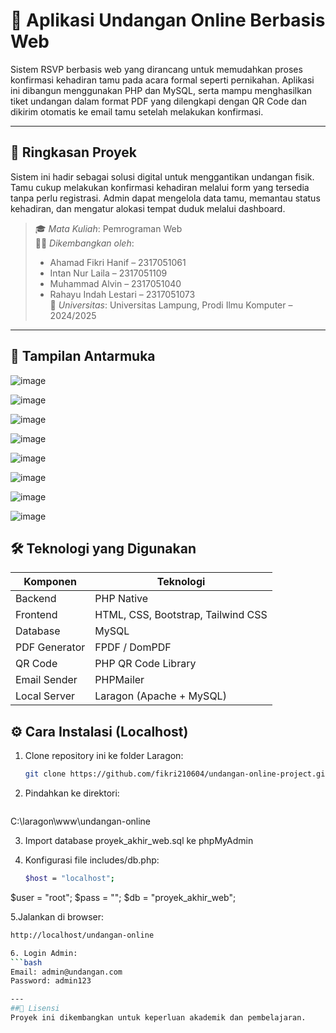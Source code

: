 # 💌 Aplikasi Undangan Online Berbasis Web

Sistem RSVP berbasis web yang dirancang untuk memudahkan proses konfirmasi kehadiran tamu pada acara formal seperti pernikahan. Aplikasi ini dibangun menggunakan PHP dan MySQL, serta mampu menghasilkan tiket undangan dalam format PDF yang dilengkapi dengan QR Code dan dikirim otomatis ke email tamu setelah melakukan konfirmasi.

---

## 🧭 Ringkasan Proyek

Sistem ini hadir sebagai solusi digital untuk menggantikan undangan fisik. Tamu cukup melakukan konfirmasi kehadiran melalui form yang tersedia tanpa perlu registrasi. Admin dapat mengelola data tamu, memantau status kehadiran, dan mengatur alokasi tempat duduk melalui dashboard.

> 🎓 *Mata Kuliah*: Pemrograman Web  
> 🧑‍💻 *Dikembangkan oleh*:  
> - Ahamad Fikri Hanif – 2317051061  
> - Intan Nur Laila – 2317051109  
> - Muhammad Alvin – 2317051040  
> - Rahayu Indah Lestari – 2317051073  
> 🏫 *Universitas*: Universitas Lampung, Prodi Ilmu Komputer – 2024/2025

---

## 📸 Tampilan Antarmuka
![image](https://github.com/user-attachments/assets/5df71e5c-37c9-4688-9d2f-032b7132e30b)

![image](https://github.com/user-attachments/assets/b2a41d4d-fc73-4adb-b7a0-b006f487f95c)

![image](https://github.com/user-attachments/assets/f3697e6a-fac3-43a3-8c6f-354d61f42fcc)

![image](https://github.com/user-attachments/assets/6f628130-5cd7-46e0-a22c-f27511349b0d)

![image](https://github.com/user-attachments/assets/d81fa527-bc6a-49fb-a65b-e39a16c4c323)

![image](https://github.com/user-attachments/assets/e9fc4e28-8890-44a5-9257-1b3685ef4286)

![image](https://github.com/user-attachments/assets/197d5818-ea30-4939-b388-e48f7405b978)

![image](https://github.com/user-attachments/assets/66e23f05-5172-4a1b-988d-041f4cc91721)


## 🛠 Teknologi yang Digunakan

| Komponen         | Teknologi                         |
|------------------|------------------------------------|
| Backend          | PHP Native                         |
| Frontend         | HTML, CSS, Bootstrap, Tailwind CSS |
| Database         | MySQL                              |
| PDF Generator    | FPDF / DomPDF                      |
| QR Code          | PHP QR Code Library                |
| Email Sender     | PHPMailer                          |
| Local Server     | Laragon (Apache + MySQL)           |

## ⚙️ Cara Instalasi (Localhost)
1. Clone repository ini ke folder Laragon:
   ```bash
   git clone https://github.com/fikri210604/undangan-online-project.git

2. Pindahkan ke direktori:
   ```bash
C:\laragon\www\undangan-online

3. Import database proyek_akhir_web.sql ke phpMyAdmin

4. Konfigurasi file includes/db.php:
   ```bash
   $host = "localhost";
$user = "root";
$pass = "";
$db   = "proyek_akhir_web";

5.Jalankan di browser:
   ```bash
   http://localhost/undangan-online

6. Login Admin:
```bash
Email: admin@undangan.com
Password: admin123

---
##📄 Lisensi
Proyek ini dikembangkan untuk keperluan akademik dan pembelajaran.






